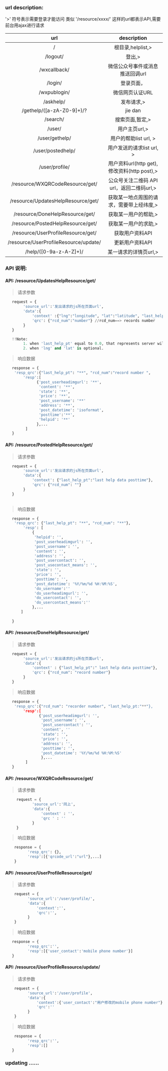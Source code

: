 ### url description:

'>' 符号表示需要登录才能访问
类似 '/resource/xxxx/' 这样的url都表示API,需要前台用ajax进行请求


|    url                                    |     description                          |
|:-----------------------------------------:|:----------------------------------------:|
| /                                         | 根目录,helplist,>                        |
| /logout/                                  | 登出,>                                   |
| /wxcallback/                              | 微信公众号事件或消息推送回调url          |
| /login/                                   | 登录页面，                               |
| /wxpublogin/                              | 微信网页认证URL                          |
| /askhelp/                                 | 发布请求,>                               |
| /gethelp/([a-zA-Z0-9]+)/?                 | jie dan                                  |
| /search/                                  | 搜索页面,暂定,>                          |
| /user/                                    | 用户主页url,>                            |
| /user/gethelp/                            | 用户的帮助list url, >                    |
| /user/postedhelp/                           | 用户发送的请求list url, >                |
| /user/profile/                            | 用户资料url(http get),修改资料(http post),>|
| /resource/WXQRCodeResource/get/           | 公众号关注二维码 API url，返回二维码url,>|
| /resource/UpdatesHelpResource/get/        | 获取某一地点周围的请求，需要带上经纬度,> |
| /resource/DoneHelpResource/get/           | 获取某一用户的帮助,>                     |
| /resource/PostedHelpResource/get/         | 获取某一用户的求助,>                     |
| /resource/UserProfileResource/get/        | 获取用户资料API                          |
| /resource/UserProfileResource/update/     | 更新用户资料API                          |
| /help/([0-9a-z-A-Z]+)/                    | 某一请求的详情页url,>                    |

### API 说明:

####  API: /resource/UpdatesHelpResource/get/ 

> 请求参数

```python
   request = {
        'source_url':'发出请求的js所在页面url',
        'data':{
            'context' :{"lng":"longitude", "lat":"latitude", "last_help_pt":"last help psottime timestamp"} 
            'qrc': {"rcd_num":"number"} //rcd_num==> records number 
        }
   }

   !!Note:
        1. when 'last_help_pt' equal to 0.0, that represents server will return latest help data
        2. when 'lng' and 'lat' is optional. 
```
> 响应数据

```python
   response = {
	'resp_qrc':{"last_help_pt": "**", "rcd_num":"record number ",
        'resp':[
              {'post_userheadimgurl': '**',
               'content': '**',
               'state': '**',
               'price': '**',
               'post_username': '**'
               'address': '**',
               'post_datetime': 'isoformat',
               'posttime':'**',
               'helpid': '**'
              },...
         ]
   }
```


####  API: /resource/PostedHelpResource/get/ 

> 请求参数

```python
   request = {
        'source_url':'发出请求的js所在页面url',
        'data':{
            'context': {"last_help_pt":"last help data posttime"},
            'qrc': {"rcd_num": ""}
        }
   }     
 
```
> 响应数据

```python
   response = {
	'resp_qrc': {"last_help_pt": "**", "rcd_num": "**"},
        'resp': [
            {
             'helpid': '',
             'post_userheadimgurl': '', 
             'post_username': '',
             'content': '', 
             'address': '',
             'post_usercontact': '', 
             'post_usecontact_means': '',
             'state': '', 
             'price': '',
             'posttime': '',
             'post_datetime': '%Y/%m/%d %H:%M:%S',
             'do_username':''
             'do_userheadimgurl': '',
             'do_usercontact': '',
             'do_usercontact_means':''
            },...
       ]
             
   }
```


####  API: /resource/DoneHelpResource/get/ 

> 请求参数

```python
   request = {
        'source_url':'发出请求的js所在页面url',
        'data':{
            'context' : {"last_help_pt":" last help data posttime"},
            'qrc': {"rcd_num": "record number"}
        }
   }     
```
> 响应数据

```python
   response = {
	'resp_qrc':{"rcd_num": "recorder number", "last_help_pt:"**"},
        'resp':[
               {'post_userheadimgurl': '',
                'post_username': '',
                'post_usercontact': '', 
                'content', ''
                'state': '', 
                'price': '',
                'address': '',
                'posttime': '',
                'post_datetime': '%Y/%m/%d %H:%M:%S'
                },...
         ]
   }
```


#### API:  /resource/WXQRCodeResource/get/

> 请求参数

```python
     request = {
            'source_url':'同上',
            'data':{
                'context' : ''，
                'qrc ' : ''
            }
     }
```

> 响应数据

``` python 
    response = {
          'resp_qrc': {},
          'resp':[{'qrcode_url':"url"},...]
    }
```

#### API: /resource/UserProfileResource/get/

> 请求参数

```python
    request = {
          'source_url':'/user/profile/',
          'data':{
              'context':'',
              'qrc':'',
          }
    }
```

> 响应数据

```python
   response = {
          'resp_qrc':'',
          'resp':[{'user_contact':'mobile phone number'}]
   }
```

#### API: /resource/UserProfileResource/update/

> 请求参数

```python
    request = {
          'source_url':'/user/profile',
          'data':{
              'context':{'user_contact':"用户修改的mobile phone number"},
              'qrc':''
          }
    }
```

> 响应数据

```python
    response = {
          'resp_qrc':'',
          'resp':[]
   }

```
### updating ......
